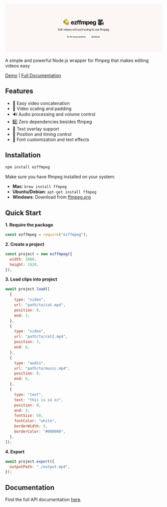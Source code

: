 ![ezffmpeg banner](https://github.com/ezffmpeg/ezffmpeg/blob/main/docs/assets/ezffmpeg-banner.png?raw=true)

A simple and powerful Node.js wrapper for ffmpeg that makes editing videos easy

[Demo](https://ezffmpeg.github.io/ezffmpeg) | [Full Documentation](https://ezffmpeg.github.io/ezffmpeg/docs.html)

## Features

- 🎥 Easy video concatenation
- 📐 Video scaling and padding
- 🔊 Audio processing and volume control
- 0️⃣ Zero dependencies besides ffmpeg
- 💬 Text overlay support
- 🎯 Position and timing control
- 🎨 Font customization and text effects

## Installation

```bash
npm install ezffmpeg
```

Make sure you have ffmpeg installed on your system:

- **Mac**: `brew install ffmpeg`
- **Ubuntu/Debian**: `apt-get install ffmpeg`
- **Windows**: Download from [ffmpeg.org](https://ffmpeg.org/download.html)

## Quick Start

**1. Require the package**

```javascript
const ezffmpeg = require("ezffmpeg");
```

**2. Create a project**

```javascript
const project = new ezffmpeg({
  width: 1080,
  height: 1920,
});
```

**3. Load clips into project**

```javascript
await project.load([
  {
    type: "video",
    url: "path/to/cat.mp4",
    position: 0,
    end: 3,
  },
  {
    type: "video",
    url: "path/to/cat2.mp4",
    position: 3,
    end: 6,
  },
  {
    type: "audio",
    url: "path/to/music.mp4",
    position: 0,
    end: 6,
  },
  {
    type: "text",
    text: "this is so ez",
    position: 0,
    end: 3,
    fontSize: 50,
    fontColor: "white",
    borderWidth: 5,
    borderColor: "#000000",
  },
]);
```

**4. Export**

```javascript
await project.export({
  outputPath: "./output.mp4",
});
```


## Documentation

Find the full API documentation [here](https://ezffmpeg.github.io/ezffmpeg).
